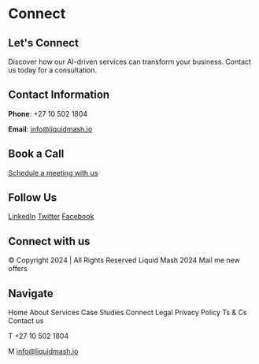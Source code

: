 # Connect

## Let's Connect

Discover how our AI-driven services can transform your business. Contact us today for a consultation.

## Contact Information

**Phone**: +27 10 502 1804

**Email**: info@liquidmash.io

## Book a Call

[Schedule a meeting with us](https://cal.com/liquidmash)

## Follow Us

[LinkedIn](https://www.linkedin.com/company/liquidmash/)
[Twitter](https://twitter.com/liquidmash)
[Facebook](https://www.facebook.com/liquidmash)

## Connect with us

© Copyright 2024 | All Rights Reserved Liquid Mash 2024
Mail me new offers

## Navigate

Home
About
Services
Case Studies
Connect
Legal
Privacy Policy
Ts & Cs
Contact us

T +27 10 502 1804

M info@liquidmash.io